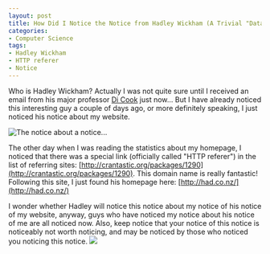 ```yaml
---
layout: post
title: How Did I Notice the Notice from Hadley Wickham (A Trivial "Data Mining" Case)
categories:
- Computer Science
tags:
- Hadley Wickham
- HTTP referer
- Notice
---
```


Who is Hadley Wickham? Actually I was not quite sure until I received an email from his major professor [Di Cook](http://www.public.iastate.edu/~dicook) just now... But I have already noticed this interesting guy a couple of days ago, or more definitely speaking, I just noticed his notice about my website.

![The notice about a notice...](http://yihui.name/en/wp-content/uploads/1209383475_0.jpg)

The other day when I was reading the statistics about my homepage, I noticed that there was a special link (officially called "HTTP referer") in the list of referring sites: [http://crantastic.org/packages/1290](http://crantastic.org/packages/1290). This domain name is really fantastic! Following this site, I just found his homepage here: [http://had.co.nz/](http://had.co.nz/)

I wonder whether Hadley will notice this notice about my notice of his notice of my website, anyway, guys who have noticed my notice about his notice of me are all noticed now. Also, keep notice that your notice of this notice is noticeably not worth noticing, and may be noticed by those who noticed you noticing this notice. ![](http://yihui.name/en/wp-content/uploads/bo/emot/stupid.gif)
